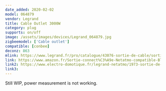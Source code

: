 ```yaml
---
date_added: 2020-02-02
model: 064879
vendor: Legrand
title: Cable Outlet 3000W
category: plug
supports: on/off
image: /assets/images/devices/Legrand_064879.jpg
zigbeemodel: ['Cable outlet']
compatible: [conbee]
deconz: 863
mlink: https://www.legrand.fr/pro/catalogue/43076-sortie-de-cable/sortie-de-cable-connectee-pour-installation-with-netatmo-compatible-fil-pilote-3000w-on-off-et-mesure-conso-blanc
link: https://www.amazon.fr/Sortie-connect%C3%A9e-Netatmo-compatible-Blanche/dp/B08241RHMJ
link2: https://www.electro-domotique.fr/legrand-netatmo/1973-sortie-de-cable-connectee-14a-fil-pilote-with-netatmo-blanc-legrand-064879-3414971014671.html
link3: 
---
```

Still WIP, power measurement is not working.